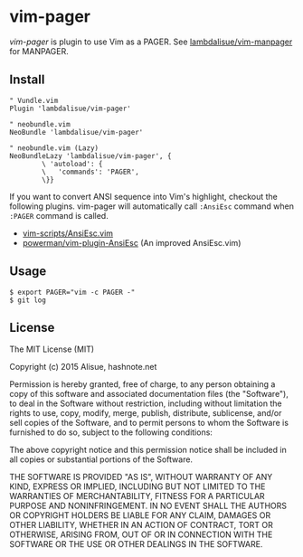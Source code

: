 vim-pager
===============================================================================
*vim-pager* is plugin to use Vim as a PAGER.
See [lambdalisue/vim-manpager](https://github.com/lambdalisue/vim-manpager) for MANPAGER.

Install
-------------------------------------------------------------------------------

```vim
" Vundle.vim
Plugin 'lambdalisue/vim-pager'

" neobundle.vim
NeoBundle 'lambdalisue/vim-pager'

" neobundle.vim (Lazy)
NeoBundleLazy 'lambdalisue/vim-pager', {
        \ 'autoload': {
        \   'commands': 'PAGER',
        \}}
```

If you want to convert ANSI sequence into Vim's highlight, checkout the following
plugins. vim-pager will automatically call `:AnsiEsc` command when `:PAGER`
command is called.

- [vim-scripts/AnsiEsc.vim](https://github.com/vim-scripts/AnsiEsc.vim)
- [powerman/vim-plugin-AnsiEsc](https://github.com/powerman/vim-plugin-AnsiEsc) (An improved AnsiEsc.vim)

Usage
-------------------------------------------------------------------------------

```
$ export PAGER="vim -c PAGER -"
$ git log
```


License
-------------------------------------------------------------------------------
The MIT License (MIT)

Copyright (c) 2015 Alisue, hashnote.net

Permission is hereby granted, free of charge, to any person obtaining a copy
of this software and associated documentation files (the "Software"), to deal
in the Software without restriction, including without limitation the rights
to use, copy, modify, merge, publish, distribute, sublicense, and/or sell
copies of the Software, and to permit persons to whom the Software is
furnished to do so, subject to the following conditions:

The above copyright notice and this permission notice shall be included in
all copies or substantial portions of the Software.

THE SOFTWARE IS PROVIDED "AS IS", WITHOUT WARRANTY OF ANY KIND, EXPRESS OR
IMPLIED, INCLUDING BUT NOT LIMITED TO THE WARRANTIES OF MERCHANTABILITY,
FITNESS FOR A PARTICULAR PURPOSE AND NONINFRINGEMENT. IN NO EVENT SHALL THE
AUTHORS OR COPYRIGHT HOLDERS BE LIABLE FOR ANY CLAIM, DAMAGES OR OTHER
LIABILITY, WHETHER IN AN ACTION OF CONTRACT, TORT OR OTHERWISE, ARISING FROM,
OUT OF OR IN CONNECTION WITH THE SOFTWARE OR THE USE OR OTHER DEALINGS IN
THE SOFTWARE.
